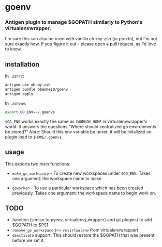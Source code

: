 # goenv
### Antigen plugin to manage $GOPATH similarly to Python's virtualenvwrapper.

I'm sure this can also be used with vanilla oh-my-zsh (or prezto), but I'm not
sure exactly how. If you figure it out - please open a pull request, as I'd love
to know.

## installation

In `.zshrc`:

```sh
antigen-use oh-my-zsh
antigen bundle bbenne10/goenv
antigen apply
```

In `.zshenv`:
```sh
export GO_ENV=~/.goenvs
```

`$GO_ENV` works exactly the same as `$WORKON_HOME` in virtualenvwrapper's world.
It answers the questions "Where should centralized go environments be stored?"
*Note:* Should this env variable be unset, it will be initalized on plugin load
to `$HOME/.goenvs`.

## usage
This exports two main functions:

* `make_go_workspace` - To create new workspaces under `$GO_ENV`. Takes one
argument: the workspace name to make.

* `goworkon` -  To use a particular workspace which has been created previously.
Takes one argument: the workspace name to begin work on.

## TODO
* function (similar to pyenv, virtualenv{,wrapper} and git plugins) to add
$GOPATH to $PS1
* `remove_go_workspace` (== `rmvirtualenv` from virtualenvwrapper)
* `deactivate` support. This should restore the $GOPATH that was present before
we set it.
